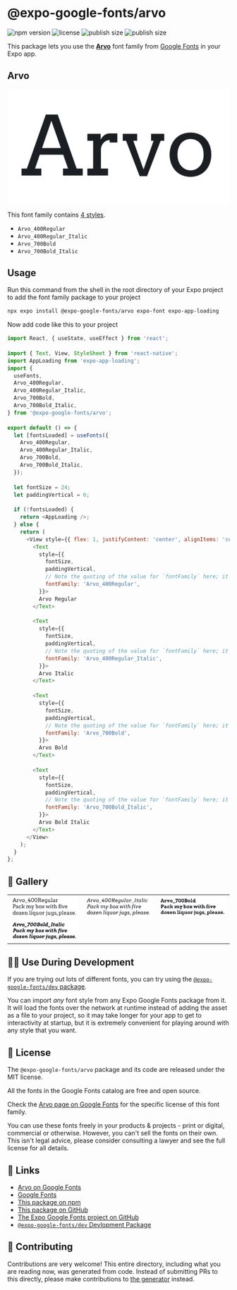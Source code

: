 # @expo-google-fonts/arvo

![npm version](https://flat.badgen.net/npm/v/@expo-google-fonts/arvo)
![license](https://flat.badgen.net/github/license/expo/google-fonts)
![publish size](https://flat.badgen.net/packagephobia/install/@expo-google-fonts/arvo)
![publish size](https://flat.badgen.net/packagephobia/publish/@expo-google-fonts/arvo)

This package lets you use the [**Arvo**](https://fonts.google.com/specimen/Arvo) font family from [Google Fonts](https://fonts.google.com/) in your Expo app.

## Arvo

![Arvo](./font-family.png)

This font family contains [4 styles](#-gallery).

- `Arvo_400Regular`
- `Arvo_400Regular_Italic`
- `Arvo_700Bold`
- `Arvo_700Bold_Italic`

## Usage

Run this command from the shell in the root directory of your Expo project to add the font family package to your project
```sh
npx expo install @expo-google-fonts/arvo expo-font expo-app-loading
```

Now add code like this to your project
```js
import React, { useState, useEffect } from 'react';

import { Text, View, StyleSheet } from 'react-native';
import AppLoading from 'expo-app-loading';
import {
  useFonts,
  Arvo_400Regular,
  Arvo_400Regular_Italic,
  Arvo_700Bold,
  Arvo_700Bold_Italic,
} from '@expo-google-fonts/arvo';

export default () => {
  let [fontsLoaded] = useFonts({
    Arvo_400Regular,
    Arvo_400Regular_Italic,
    Arvo_700Bold,
    Arvo_700Bold_Italic,
  });

  let fontSize = 24;
  let paddingVertical = 6;

  if (!fontsLoaded) {
    return <AppLoading />;
  } else {
    return (
      <View style={{ flex: 1, justifyContent: 'center', alignItems: 'center' }}>
        <Text
          style={{
            fontSize,
            paddingVertical,
            // Note the quoting of the value for `fontFamily` here; it expects a string!
            fontFamily: 'Arvo_400Regular',
          }}>
          Arvo Regular
        </Text>

        <Text
          style={{
            fontSize,
            paddingVertical,
            // Note the quoting of the value for `fontFamily` here; it expects a string!
            fontFamily: 'Arvo_400Regular_Italic',
          }}>
          Arvo Italic
        </Text>

        <Text
          style={{
            fontSize,
            paddingVertical,
            // Note the quoting of the value for `fontFamily` here; it expects a string!
            fontFamily: 'Arvo_700Bold',
          }}>
          Arvo Bold
        </Text>

        <Text
          style={{
            fontSize,
            paddingVertical,
            // Note the quoting of the value for `fontFamily` here; it expects a string!
            fontFamily: 'Arvo_700Bold_Italic',
          }}>
          Arvo Bold Italic
        </Text>
      </View>
    );
  }
};

```

## 🔡 Gallery


||||
|-|-|-|
|![Arvo_400Regular](./Arvo_400Regular.ttf.png)|![Arvo_400Regular_Italic](./Arvo_400Regular_Italic.ttf.png)|![Arvo_700Bold](./Arvo_700Bold.ttf.png)||
|![Arvo_700Bold_Italic](./Arvo_700Bold_Italic.ttf.png)||||


## 👩‍💻 Use During Development

If you are trying out lots of different fonts, you can try using the [`@expo-google-fonts/dev` package](https://github.com/expo/google-fonts/tree/master/font-packages/dev#readme).

You can import *any* font style from any Expo Google Fonts package from it. It will load the fonts
over the network at runtime instead of adding the asset as a file to your project, so it may take longer
for your app to get to interactivity at startup, but it is extremely convenient
for playing around with any style that you want.

## 📖 License

The `@expo-google-fonts/arvo` package and its code are released under the MIT license.

All the fonts in the Google Fonts catalog are free and open source.

Check the [Arvo page on Google Fonts](https://fonts.google.com/specimen/Arvo) for the specific license of this font family.

You can use these fonts freely in your products & projects - print or digital, commercial or otherwise. However, you can't sell the fonts on their own. This isn't legal advice, please consider consulting a lawyer and see the full license for all details.

## 🔗 Links

- [Arvo on Google Fonts](https://fonts.google.com/specimen/Arvo)
- [Google Fonts](https://fonts.google.com/)
- [This package on npm](https://www.npmjs.com/package/@expo-google-fonts/arvo)
- [This package on GitHub](https://github.com/expo/google-fonts/tree/master/font-packages/arvo)
- [The Expo Google Fonts project on GitHub](https://github.com/expo/google-fonts)
- [`@expo-google-fonts/dev` Devlopment Package](https://github.com/expo/google-fonts/tree/master/font-packages/dev)

## 🤝 Contributing

Contributions are very welcome! This entire directory, including what you are reading now, was generated from code. Instead of submitting PRs to this directly, please make contributions to [the generator](https://github.com/expo/google-fonts/tree/master/packages/generator) instead.
